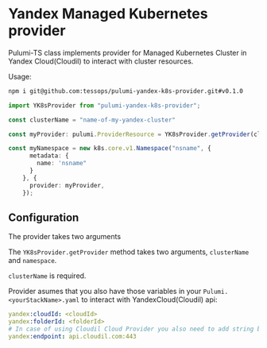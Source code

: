 # Yandex Managed Kubernetes provider

Pulumi-TS class implements provider for Managed Kubernetes Cluster in Yandex Cloud(Cloudil) to interact with cluster resources.

Usage:
```bash
npm i git@github.com:tessops/pulumi-yandex-k8s-provider.git#v0.1.0

```


```typescript
import YK8sProvider from "pulumi-yandex-k8s-provider";

const clusterName = "name-of-my-yandex-cluster"

const myProvider: pulumi.ProviderResource = YK8sProvider.getProvider(clusterName);

const myNamespace = new k8s.core.v1.Namespace("nsname", {
      metadata: {
        name: 'nsname"
      }
    }, {
      provider: myProvider,
    });


```

## Configuration

The provider takes two arguments

The `YK8sProvider.getProvider` method takes two arguments, `clusterName` and `namespace`.

`clusterName` is required.

Provider asumes that you also have those variables in your `Pulumi.<yourStackName>.yaml` to interact with YandexCloud(Cloudil) api:

```yaml
yandex:cloudId: <cloudId>
yandex:folderId: <folderId>
# In case of using Cloudil Cloud Provider you also need to add string below:
yandex:endpoint: api.cloudil.com:443

```

